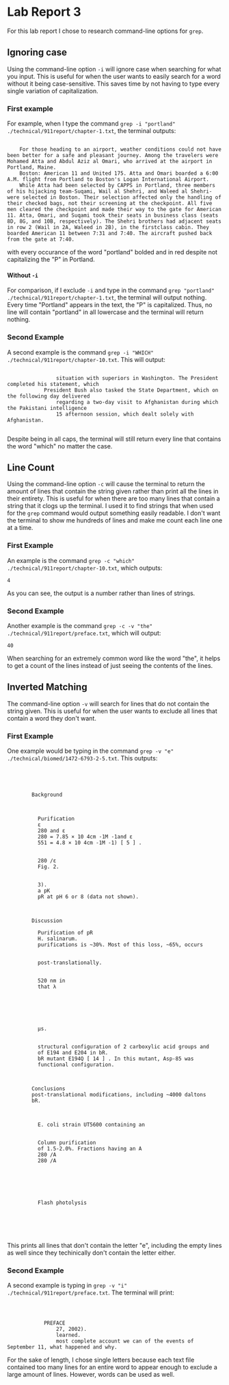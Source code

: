 # Lab Report 3
For this lab report I chose to research command-line options for `grep`.

## Ignoring case
Using the command-line option `-i` will ignore case when searching for what you input.
This is useful for when the user wants to easily search for a word without it being case-sensitive. This saves time by not having to type every single variation of capitalization. 

### First example
For example, when I type the command `grep -i "portland" ./technical/911report/chapter-1.txt`, the terminal outputs:
```

    For those heading to an airport, weather conditions could not have been better for a safe and pleasant journey. Among the travelers were Mohamed Atta and Abdul Aziz al Omari, who arrived at the airport in Portland, Maine.
    Boston: American 11 and United 175. Atta and Omari boarded a 6:00 A.M. flight from Portland to Boston's Logan International Airport.
    While Atta had been selected by CAPPS in Portland, three members of his hijacking team-Suqami, Wail al Shehri, and Waleed al Shehri-were selected in Boston. Their selection affected only the handling of their checked bags, not their screening at the checkpoint. All five men cleared the checkpoint and made their way to the gate for American 11. Atta, Omari, and Suqami took their seats in business class (seats 8D, 8G, and 10B, respectively). The Shehri brothers had adjacent seats in row 2 (Wail in 2A, Waleed in 2B), in the firstclass cabin. They boarded American 11 between 7:31 and 7:40. The aircraft pushed back from the gate at 7:40.

```
with every occurance of the word "portland" bolded and in red despite not capitalizing the "P" in Portland.

#### Without `-i`
For comparison, if I exclude `-i` and type in the command `grep "portland" ./technical/911report/chapter-1.txt`, the terminal will output nothing. Every time "Portland" appears in the text, the "P" is capitalized. Thus, no line will contain "portland" in all lowercase and the terminal will return nothing.

### Second Example
A second example is the command `grep -i "WHICH" ./technical/911report/chapter-10.txt`. This will output:
```

                situation with superiors in Washington. The President completed his statement, which
            President Bush also tasked the State Department, which on the following day delivered
                regarding a two-day visit to Afghanistan during which the Pakistani intelligence
                15 afternoon session, which dealt solely with Afghanistan.
                
```

Despite being in all caps, the terminal will still return every line that contains the word "which" no matter the case.

## Line Count
Using the command-line option `-c` will cause the terminal to return the amount of lines that contain the string given rather than print all the lines in their entirety.
This is useful for when there are too many lines that contain a string that it clogs up the terminal. I used it to find strings that when used for the `grep` command would output something easily readable. I don't want the terminal to show me hundreds of lines and make me count each line one at a time.

### First Example
An example is the command `grep -c "which" ./technical/911report/chapter-10.txt`, which outputs:
```
4
```

As you can see, the output is a number rather than lines of strings.

### Second Example
Another example is the command `grep -c -v "the" ./technical/911report/preface.txt`, which will output:
```
40
```

When searching for an extremely common word like the word "the", it helps to get a count of the lines instead of just seeing the contents of the lines.

## Inverted Matching
The command-line option `-v` will search for lines that do not contain the string given.
This is useful for when the user wants to exclude all lines that contain a word they don't want.

### First Example
One example would be typing in the command `grep -v "e" ./technical/biomed/1472-6793-2-5.txt`. This outputs:
```




        Background



          Purification
          ε
          280 and ε
          280 = 7.85 × 10 4cm -1M -1and ε
          551 = 4.8 × 10 4cm -1M -1) [ 5 ] .


          280 /ε
          Fig. 2.


          3).
          a pK
          pR at pH 6 or 8 (data not shown).



        Discussion

          Purification of pR
          H. salinarum.
          purifications is ~30%. Most of this loss, ~65%, occurs


          post-translationally.


          520 nm in
          that λ






          μs.


          structural configuration of 2 carboxylic acid groups and
          of E194 and E204 in bR.
          bR mutant E194Q [ 14 ] . In this mutant, Asp-85 was
          functional configuration.



        Conclusions
        post-translational modifications, including ~4000 daltons
        bR.



          E. coli strain UT5600 containing an


          Column purification
          of 1.5-2.0%. Fractions having an A
          280 /A
          280 /A






          Flash photolysis






```
This prints all lines that don't contain the letter "e", including the empty lines as well since they techinically don't contain the letter either.

### Second Example
A second example is typing in `grep -v "i" ./technical/911report/preface.txt`. The terminal will print:
```



            PREFACE
                27, 2002).
                learned.
                most complete account we can of the events of September 11, what happened and why.

```
For the sake of length, I chose single letters because each text file contained too many lines for an entire word to appear enough to exclude a large amount of lines. However, words can be used as well.

